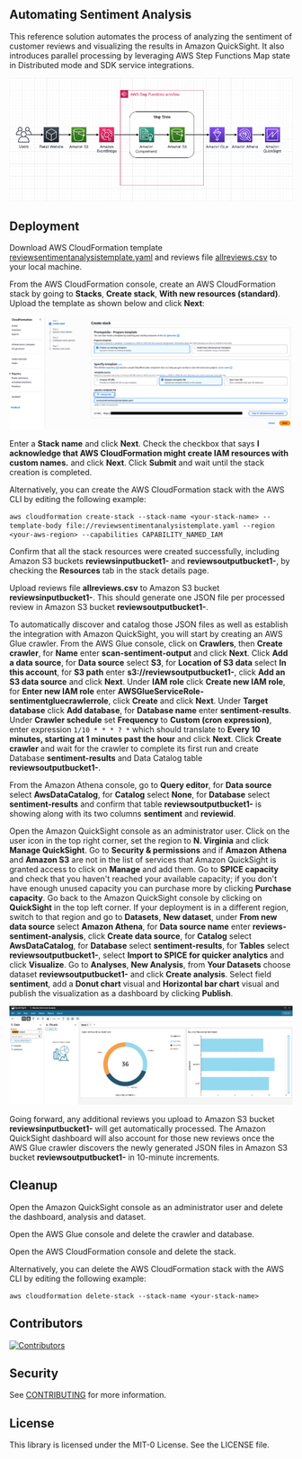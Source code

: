 ## Automating Sentiment Analysis

This reference solution automates the process of analyzing the sentiment of customer reviews and visualizing the results in Amazon QuickSight. It also introduces parallel processing by leveraging AWS Step Functions Map state in Distributed mode and SDK service integrations.

![Architecture Diagram](images/architecture-diagram.png)

## Deployment

Download AWS CloudFormation template [reviewsentimentanalysistemplate.yaml](reviewsentimentanalysistemplate.yaml) and reviews file [allreviews.csv](allreviews.csv) to your local machine.

From the AWS CloudFormation console, create an AWS CloudFormation stack by going to **Stacks**, **Create stack**, **With new resources (standard)**. Upload the template as shown below and click **Next**:

![Upload AWS CloudFormation Template](images/create-stack1.png)

Enter a **Stack name** and click **Next**. Check the checkbox that says **I acknowledge that AWS CloudFormation might create IAM resources with custom names.** and click **Next**. Click **Submit** and wait until the stack creation is completed.

Alternatively, you can create the AWS CloudFormation stack with the AWS CLI by editing the following example:

```
aws cloudformation create-stack --stack-name <your-stack-name> --template-body file://reviewsentimentanalysistemplate.yaml --region <your-aws-region> --capabilities CAPABILITY_NAMED_IAM
```

Confirm that all the stack resources were created successfully, including Amazon S3 buckets **reviewsinputbucket1-<AccountID>** and **reviewsoutputbucket1-<AccountID>**, by checking the **Resources** tab in the stack details page.

Upload reviews file **allreviews.csv** to Amazon S3 bucket **reviewsinputbucket1-<AccountID>**. This should generate one JSON file per processed review in Amazon S3 bucket **reviewsoutputbucket1-<AccountID>**.

To automatically discover and catalog those JSON files as well as establish the integration with Amazon QuickSight, you will start by creating an AWS Glue crawler. From the AWS Glue console, click on **Crawlers**, then **Create crawler**, for **Name** enter **scan-sentiment-output** and click **Next**. Click **Add a data source**, for **Data source** select **S3**, for **Location of S3 data** select **In this account**, for **S3 path** enter **s3://reviewsoutputbucket1-<AccountID>**, click **Add an S3 data source** and click **Next**. Under **IAM role** click **Create new IAM role**, for **Enter new IAM role** enter **AWSGlueServiceRole-sentimentgluecrawlerrole**, click **Create** and click **Next**. Under **Target database** click **Add database**, for **Database name** enter **sentiment-results**. Under **Crawler schedule** set **Frequency** to **Custom (cron expression)**, enter expression `1/10 * * * ? *` which should translate to **Every 10 minutes, starting at 1 minutes past the hour** and click **Next**. Click **Create crawler** and wait for the crawler to complete its first run and create Database **sentiment-results** and Data Catalog table **reviewsoutputbucket1-<AccountID>**.

From the Amazon Athena console, go to **Query editor**, for **Data source** select **AwsDataCatalog**, for **Catalog** select **None**, for **Database** select **sentiment-results** and confirm that table **reviewsoutputbucket1-<AccountID>** is showing along with its two columns **sentiment** and **reviewid**.

Open the Amazon QuickSight console as an administrator user. Click on the user icon in the top right corner, set the region to **N. Virginia** and click **Manage QuickSight**. Go to **Security & permissions** and if **Amazon Athena** and **Amazon S3** are not in the list of services that Amazon QuickSight is granted access to click on **Manage** and add them. Go to **SPICE capacity** and check that you haven't reached your available capacity; if you don't have enough unused capacity you can purchase more by clicking **Purchase capacity**. Go back to the Amazon QuickSight console by clicking on **QuickSight** in the top left corner. If your deployment is in a different region, switch to that region and go to **Datasets**, **New dataset**, under **From new data source** select **Amazon Athena**, for **Data source name** enter **reviews-sentiment-analysis**, click **Create data source**, for **Catalog** select **AwsDataCatalog**, for **Database** select **sentiment-results**, for **Tables** select **reviewsoutputbucket1-<AccountID>**, select **Import to SPICE for quicker analytics** and click **Visualize**. Go to **Analyses**, **New Analysis**, from **Your Datasets** choose dataset **reviewsoutputbucket1-<AccountID>** and click **Create analysis**. Select field **sentiment**, add a **Donut chart** visual and **Horizontal bar chart** visual and publish the visualization as a dashboard by clicking **Publish**.

![Amazon QuickSight Visualization](images/quicksight-visualization.png)

Going forward, any additional reviews you upload to Amazon S3 bucket **reviewsinputbucket1-<AccountID>** will get automatically processed. The Amazon QuickSight dashboard will also account for those new reviews once the AWS Glue crawler discovers the newly generated JSON files in Amazon S3 bucket **reviewsoutputbucket1-<AccountID>** in 10-minute increments.

## Cleanup

Open the Amazon QuickSight console as an administrator user and delete the dashboard, analysis and dataset.

Open the AWS Glue console and delete the crawler and database.

Open the AWS CloudFormation console and delete the stack.

Alternatively, you can delete the AWS CloudFormation stack with the AWS CLI by editing the following example:

```
aws cloudformation delete-stack --stack-name <your-stack-name>
```

## Contributors

[![Contributors](https://contrib.rocks/image?repo=aws-samples/automating-sentiment-analysis&max=2000)](https://github.com/aws-samples/automating-sentiment-analysis/graphs/contributors)

## Security

See [CONTRIBUTING](CONTRIBUTING.md#security-issue-notifications) for more information.

## License

This library is licensed under the MIT-0 License. See the LICENSE file.

